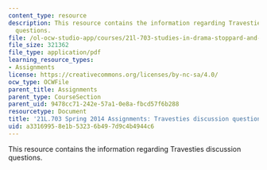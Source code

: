 ```yaml
---
content_type: resource
description: This resource contains the information regarding Travesties discussion
  questions.
file: /ol-ocw-studio-app/courses/21l-703-studies-in-drama-stoppard-and-company-spring-2014/a33169958e1b53236b497d9c4b4944c6_MIT21L_703S14_Travesties.pdf
file_size: 321362
file_type: application/pdf
learning_resource_types:
- Assignments
license: https://creativecommons.org/licenses/by-nc-sa/4.0/
ocw_type: OCWFile
parent_title: Assignments
parent_type: CourseSection
parent_uid: 9478cc71-242e-57a1-0e8a-fbcd57f6b288
resourcetype: Document
title: '21L.703 Spring 2014 Assignments: Travesties discussion questions'
uid: a3316995-8e1b-5323-6b49-7d9c4b4944c6
---
```

This resource contains the information regarding Travesties discussion questions.